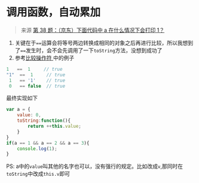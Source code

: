 # 调用函数，自动累加
> 来源 [第 38 题：（京东）下面代码中 a 在什么情况下会打印 1？](https://juejin.im/post/5d23e750f265da1b855c7bbe)
1. 关键在于`==`运算会将等号两边转换成相同的对象之后再进行比较，所以我想到了`==`发生时，会不会先调用了一下`toString`方法，没想到成功了
2. 参考[比较操作符
](https://developer.mozilla.org/zh-CN/docs/Web/JavaScript/Reference/Operators/Comparison_Operators)中的例子
```js
1   ==  1     // true
"1"  ==  1     // true
 1   == '1'    // true
 0   == false  // true
```

最终实现如下
```js
var a = {
	value: 0,
	toString:function(){
		return ++this.value;
	}
}
if(a == 1 && a == 2 && a == 3){
	console.log(1);
}
```
PS: a中的`value`叫其他的名字也可以，没有强行的规定。比如改成`v`,那同时在`toString`中改成`this.v`即可